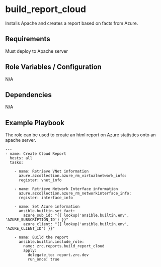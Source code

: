 build_report_cloud
========

Installs Apache and creates a report based on facts from Azure.

Requirements
------------

Must deploy to Apache server

Role Variables / Configuration
--------------

N/A

Dependencies
------------

N/A

Example Playbook
----------------

The role can be used to create an html report on Azure statistics onto an apache server.


```
---
- name: Create Cloud Report
  hosts: all
  tasks:

    - name: Retrieve VNet information
      azure.azcollection.azure_rm_virtualnetwork_info:
      register: vnet_info

    - name: Retrieve Network Interface information
      azure.azcollection.azure_rm_networkinterface_info:
      register: interface_info

    - name: Set Azure information
      ansible.builtin.set_fact:
        azure_sub_id: "{{ lookup('ansible.builtin.env', 'AZURE_SUBSCRIPTION_ID') }}"
        azure_client: "{{ lookup('ansible.builtin.env', 'AZURE_CLIENT_ID') }}"

    - name: Build the report
      ansible.builtin.include_role:
        name: zrc.reports.build_report_cloud
        apply:
          delegate_to: report.zrc.dev
          run_once: true      
```
